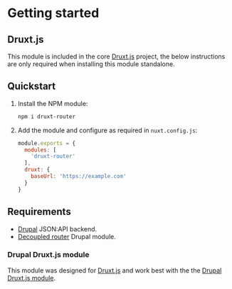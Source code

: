 # Getting started

## Druxt.js

This module is included in the core [Druxt.js](http://druxtjs.org) project, the below instructions are only required when installing this module standalone.

## Quickstart

1. Install the NPM module:
    ```sh
    npm i druxt-router
    ```

2. Add the module and configure as required in `nuxt.config.js`:
    ```js
    module.exports = {
      modules: [
        'druxt-router'
      ],
      druxt: {
        baseUrl: 'https://example.com'
      }
    }
    ```

## Requirements

- [Drupal](https://drupal.org) JSON:API backend.
- [Decoupled router](https://www.drupal.org/project/decoupled_router) Drupal module.

### Drupal Druxt.js module

This module was designed for [Druxt.js](http://druxtjs.org) and work best with the the [Drupal Druxt.js module](https://www.drupal.org/project/druxt).
